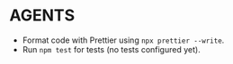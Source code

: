 # AGENTS

- Format code with Prettier using `npx prettier --write`.
- Run `npm test` for tests (no tests configured yet).
